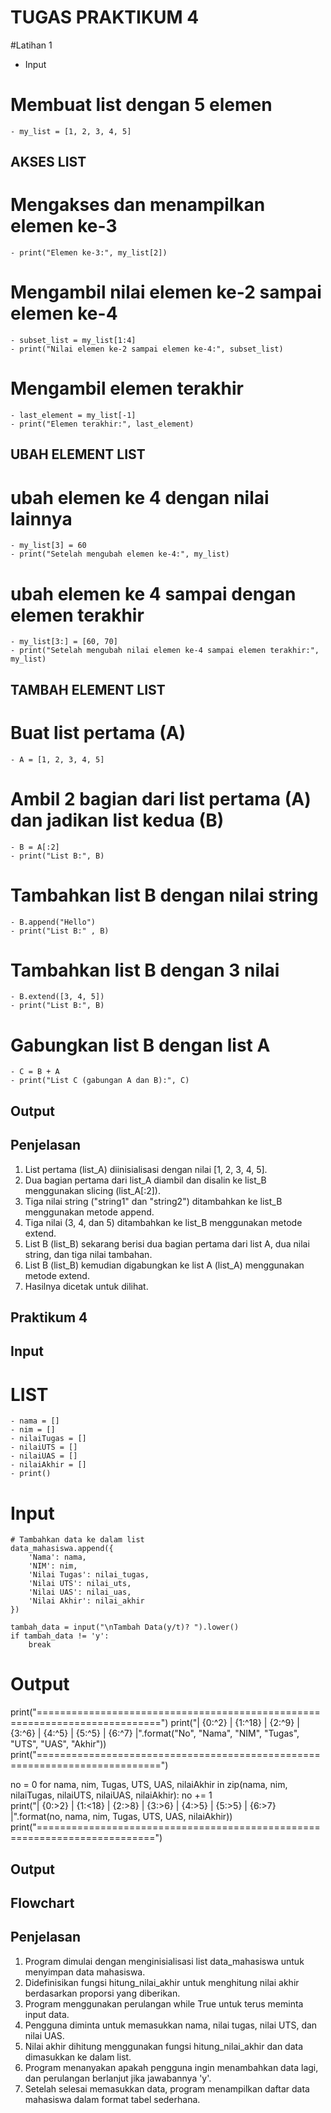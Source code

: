 # TUGAS PRAKTIKUM 4
#Latihan 1
- Input
# Membuat list dengan 5 elemen
    - my_list = [1, 2, 3, 4, 5]

## AKSES LIST
# Mengakses dan menampilkan elemen ke-3
    - print("Elemen ke-3:", my_list[2])

# Mengambil nilai elemen ke-2 sampai elemen ke-4
    - subset_list = my_list[1:4]
    - print("Nilai elemen ke-2 sampai elemen ke-4:", subset_list)

# Mengambil elemen terakhir
    - last_element = my_list[-1]
    - print("Elemen terakhir:", last_element)

## UBAH ELEMENT LIST
# ubah elemen ke 4 dengan nilai lainnya
    - my_list[3] = 60
    - print("Setelah mengubah elemen ke-4:", my_list)

# ubah elemen ke 4 sampai dengan elemen terakhir
    - my_list[3:] = [60, 70]
    - print("Setelah mengubah nilai elemen ke-4 sampai elemen terakhir:", my_list)

## TAMBAH ELEMENT LIST
# Buat list pertama (A)
    - A = [1, 2, 3, 4, 5]
# Ambil 2 bagian dari list pertama (A) dan jadikan list kedua (B)
    - B = A[:2]
    - print("List B:", B)

# Tambahkan list B dengan nilai string
    - B.append("Hello")
    - print("List B:" , B)

# Tambahkan list B dengan 3 nilai
    - B.extend([3, 4, 5])
    - print("List B:", B)

# Gabungkan list B dengan list A
    - C = B + A
    - print("List C (gabungan A dan B):", C)


## Output



## Penjelasan

1. List pertama (list_A) diinisialisasi dengan nilai [1, 2, 3, 4, 5].
2. Dua bagian pertama dari list_A diambil dan disalin ke list_B menggunakan slicing (list_A[:2]).
3. Tiga nilai string ("string1" dan "string2") ditambahkan ke list_B menggunakan metode append.
4. Tiga nilai (3, 4, dan 5) ditambahkan ke list_B menggunakan metode extend.
5. List B (list_B) sekarang berisi dua bagian pertama dari list A, dua nilai string, dan tiga nilai tambahan.
6. List B (list_B) kemudian digabungkan ke list A (list_A) menggunakan metode extend.
7. Hasilnya dicetak untuk dilihat.

## Praktikum 4

## Input



# LIST
    - nama = []
    - nim = []
    - nilaiTugas = []
    - nilaiUTS = []
    - nilaiUAS = []
    - nilaiAkhir = []
    - print()

# Input
    # Tambahkan data ke dalam list
    data_mahasiswa.append({
        'Nama': nama,
        'NIM': nim,
        'Nilai Tugas': nilai_tugas,
        'Nilai UTS': nilai_uts,
        'Nilai UAS': nilai_uas,
        'Nilai Akhir': nilai_akhir
    })

    tambah_data = input("\nTambah Data(y/t)? ").lower()
    if tambah_data != 'y':
        break

# Output

print("===========================================================================")
print("| {0:^2} | {1:^18} | {2:^9} | {3:^6} | {4:^5} | {5:^5} | {6:^7} |".format("No", "Nama", "NIM", "Tugas", "UTS", "UAS", "Akhir"))
print("===========================================================================")

no = 0
for nama, nim, Tugas, UTS, UAS, nilaiAkhir in zip(nama, nim, nilaiTugas, nilaiUTS, nilaiUAS, nilaiAkhir):
no += 1  
 print("| {0:>2} | {1:<18} | {2:>8} | {3:>6} | {4:>5} | {5:>5} | {6:>7} |".format(no, nama, nim, Tugas, UTS, UAS, nilaiAkhir))
print("==========================================================================")


## Output



## Flowchart



## Penjelasan

1. Program dimulai dengan menginisialisasi list data_mahasiswa untuk menyimpan data mahasiswa.
2. Didefinisikan fungsi hitung_nilai_akhir untuk menghitung nilai akhir berdasarkan proporsi yang diberikan.
3. Program menggunakan perulangan while True untuk terus meminta input data.
4. Pengguna diminta untuk memasukkan nama, nilai tugas, nilai UTS, dan nilai UAS.
5. Nilai akhir dihitung menggunakan fungsi hitung_nilai_akhir dan data dimasukkan ke dalam list.
6. Program menanyakan apakah pengguna ingin menambahkan data lagi, dan perulangan berlanjut jika jawabannya 'y'.
7. Setelah selesai memasukkan data, program menampilkan daftar data mahasiswa dalam format tabel sederhana.
